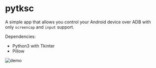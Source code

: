# pytksc
A simple app that allows you control your Android device over ADB with only `screencap` and `input` support.

Dependencies:
* Python3 with Tkinter
* Pillow

![demo](./demo.gif)
